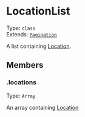 # LocationList

Type: `class`<br>
Extends: [`Pagination`](pagination.md)

A list containing [Location](location.md).

## Members

### .locations

Type: `Array`

An array containing [Location](location.md)
